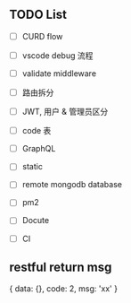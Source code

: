 

## TODO List
- [ ] CURD flow
- [ ] vscode debug 流程
- [ ] validate middleware
- [ ] 路由拆分
- [ ] JWT, 用户 & 管理员区分
- [ ] code 表
- [ ] GraphQL
- [ ] static
- [ ] remote mongodb database
- [ ] pm2
- [ ] Docute 
- [ ] CI 




## restful return msg
{
  data: {},
  code: 2,
  msg: 'xx'
}